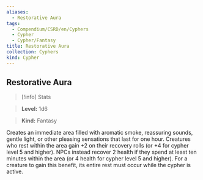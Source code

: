 ```yaml
---
aliases:
  - Restorative Aura
tags:
  - Compendium/CSRD/en/Cyphers
  - Cypher
  - Cypher/Fantasy
title: Restorative Aura
collection: Cyphers
kind: Cypher
---
```

## Restorative Aura    
>[!info] Stats    
> **Level:** 1d6    
> **Kind:** Fantasy  
    
Creates an immediate area filled with aromatic smoke, reassuring sounds, gentle light, or other pleasing sensations that last for one hour. Creatures who rest within the area gain +2 on their recovery rolls (or +4 for cypher level 5 and higher). NPCs instead recover 2 health if they spend at least ten minutes within the area (or 4 health for cypher level 5 and higher). For a creature to gain this benefit, its entire rest must occur while the cypher is active.